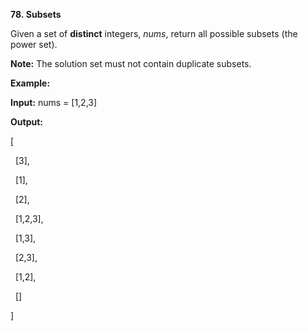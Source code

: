 **78. Subsets**

Given a set of **distinct** integers, _nums_, return all possible subsets (the power set).

**Note:** The solution set must not contain duplicate subsets.

**Example:**

**Input:** nums = [1,2,3]

**Output:**

[

  [3],

  [1],

  [2],

  [1,2,3],

  [1,3],

  [2,3],

  [1,2],

  []

]
